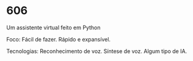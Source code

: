 # 606
Um assistente virtual feito em Python

Foco:
  Fácil de fazer.
  Rápido e expansível.

Tecnologias:
  Reconhecimento de voz.
  Síntese de voz.
  Algum tipo de IA.
